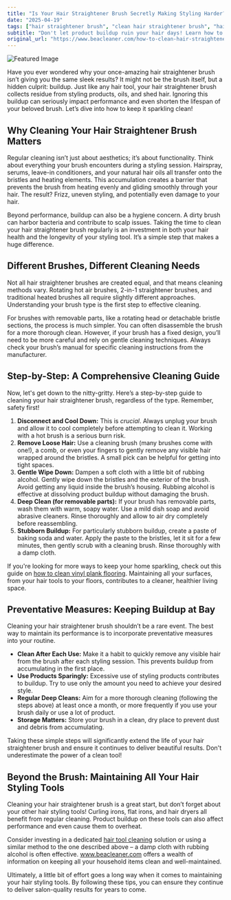 ```yaml
---
title: "Is Your Hair Straightener Brush Secretly Making Styling Harder? A Deep Cleaning Guide"
date: "2025-04-19"
tags: ["hair straightener brush", "clean hair straightener brush", "hair brush cleaner", "hair tool cleaning", "hair styling tools", "hair product buildup", "rotating brush cleaning"]
subtitle: "Don't let product buildup ruin your hair days! Learn how to effectively clean your hair straightener brush and extend its life."
original_url: "https://www.beacleaner.com/how-to-clean-hair-straightener-brush"
---
```




![Featured Image](https://res.cloudinary.com/dnm0udlvz/image/upload/v1745052670/article_image_92_x6eqcf.jpg)

Have you ever wondered why your once-amazing hair straightener brush isn’t giving you the same sleek results? It might not be the brush itself, but a hidden culprit: buildup. Just like any hair tool, your hair straightener brush collects residue from styling products, oils, and shed hair. Ignoring this buildup can seriously impact performance and even shorten the lifespan of your beloved brush. Let’s dive into how to keep it sparkling clean!

## Why Cleaning Your Hair Straightener Brush Matters

Regular cleaning isn’t just about aesthetics; it’s about functionality. Think about everything your brush encounters during a styling session. Hairspray, serums, leave-in conditioners, and your natural hair oils all transfer onto the bristles and heating elements. This accumulation creates a barrier that prevents the brush from heating evenly and gliding smoothly through your hair. The result? Frizz, uneven styling, and potentially even damage to your hair. 

Beyond performance, buildup can also be a hygiene concern. A dirty brush can harbor bacteria and contribute to scalp issues. Taking the time to clean your hair straightener brush regularly is an investment in both your hair health and the longevity of your styling tool. It’s a simple step that makes a huge difference.

## Different Brushes, Different Cleaning Needs

Not all hair straightener brushes are created equal, and that means cleaning methods vary. Rotating hot air brushes, 2-in-1 straightener brushes, and traditional heated brushes all require slightly different approaches. Understanding your brush type is the first step to effective cleaning. 

For brushes with removable parts, like a rotating head or detachable bristle sections, the process is much simpler. You can often disassemble the brush for a more thorough clean. However, if your brush has a fixed design, you’ll need to be more careful and rely on gentle cleaning techniques. Always check your brush’s manual for specific cleaning instructions from the manufacturer.

## Step-by-Step: A Comprehensive Cleaning Guide

Now, let's get down to the nitty-gritty. Here’s a step-by-step guide to cleaning your hair straightener brush, regardless of the type. Remember, safety first!

1. **Disconnect and Cool Down:** This is *crucial*. Always unplug your brush and allow it to cool completely before attempting to clean it. Working with a hot brush is a serious burn risk.
2. **Remove Loose Hair:** Use a cleaning brush (many brushes come with one!), a comb, or even your fingers to gently remove any visible hair wrapped around the bristles. A small pick can be helpful for getting into tight spaces.
3. **Gentle Wipe Down:** Dampen a soft cloth with a little bit of rubbing alcohol. Gently wipe down the bristles and the exterior of the brush. Avoid getting any liquid inside the brush’s housing. Rubbing alcohol is effective at dissolving product buildup without damaging the brush.
4. **Deep Clean (for removable parts):** If your brush has removable parts, wash them with warm, soapy water. Use a mild dish soap and avoid abrasive cleaners. Rinse thoroughly and allow to air dry completely before reassembling.
5. **Stubborn Buildup:** For particularly stubborn buildup, create a paste of baking soda and water. Apply the paste to the bristles, let it sit for a few minutes, then gently scrub with a cleaning brush. Rinse thoroughly with a damp cloth. 

If you're looking for more ways to keep your home sparkling, check out this guide on [how to clean vinyl plank flooring](https://beacleaner.com/how-to-clean-vinyl-plank-flooring/). Maintaining all your surfaces, from your hair tools to your floors, contributes to a cleaner, healthier living space.

## Preventative Measures: Keeping Buildup at Bay

Cleaning your hair straightener brush shouldn’t be a rare event. The best way to maintain its performance is to incorporate preventative measures into your routine. 

* **Clean After Each Use:** Make it a habit to quickly remove any visible hair from the brush after each styling session. This prevents buildup from accumulating in the first place.
* **Use Products Sparingly:** Excessive use of styling products contributes to buildup. Try to use only the amount you need to achieve your desired style.
* **Regular Deep Cleans:** Aim for a more thorough cleaning (following the steps above) at least once a month, or more frequently if you use your brush daily or use a lot of product.
* **Storage Matters:** Store your brush in a clean, dry place to prevent dust and debris from accumulating.

Taking these simple steps will significantly extend the life of your hair straightener brush and ensure it continues to deliver beautiful results. Don't underestimate the power of a clean tool!

## Beyond the Brush: Maintaining All Your Hair Styling Tools

Cleaning your hair straightener brush is a great start, but don’t forget about your other hair styling tools! Curling irons, flat irons, and hair dryers all benefit from regular cleaning. Product buildup on these tools can also affect performance and even cause them to overheat. 

Consider investing in a dedicated [hair tool cleaning](https://www.beacleaner.com/how-to-clean-hair-straightener-brush) solution or using a similar method to the one described above – a damp cloth with rubbing alcohol is often effective.  www.beacleaner.com offers a wealth of information on keeping all your household items clean and well-maintained. 

Ultimately, a little bit of effort goes a long way when it comes to maintaining your hair styling tools. By following these tips, you can ensure they continue to deliver salon-quality results for years to come.